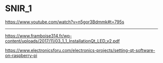 # SNIR_1

https://www.youtube.com/watch?v=n5gor3Bdmmk#t=795s

---

https://www.framboise314.fr/wp-content/uploads/2017/11/03_1_1_InstallationQt_LED_v2.pdf

https://www.electronicsforu.com/electronics-projects/setting-qt-software-on-raspberry-pi
